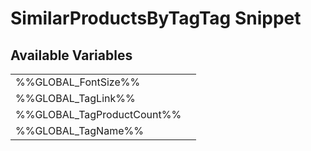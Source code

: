 # SimilarProductsByTagTag Snippet </span>

## <span class="jumptarget"> Available Variables </span>
|||
|---|---|
| %%GLOBAL_FontSize%% |
| %%GLOBAL_TagLink%% |
| %%GLOBAL_TagProductCount%% |
| %%GLOBAL_TagName%% |
